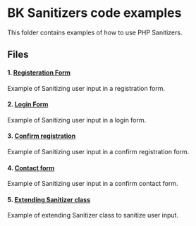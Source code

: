 # BK Sanitizers code examples

<link rel="stylesheet" href="../docs/css/main.css" />

This folder contains examples of how to use PHP Sanitizers.

## Files

#### 1. [Registeration Form](https://github.com/PuneetGopinath/Sanitizers/blob/main/examples/register.php)
Example of Sanitizing user input in a registration form.

#### 2. [Login Form](https://github.com/PuneetGopinath/Sanitizers/blob/main/examples/login.php)
Example of Sanitizing user input in a login form.

#### 3. [Confirm registration](https://github.com/PuneetGopinath/Sanitizers/blob/main/examples/confirm-reg.php)
Example of Sanitizing user input in a confirm registration form.

#### 4. [Contact form](https://github.com/PuneetGopinath/Sanitizers/blob/main/examples/contact-form.php)
Example of Sanitizing user input in a confirm contact form.

#### 5. [Extending Sanitizer class](https://github.com/PuneetGopinath/Sanitizers/blob/main/examples/extending.php)
Example of extending Sanitizer class to sanitize user input.
